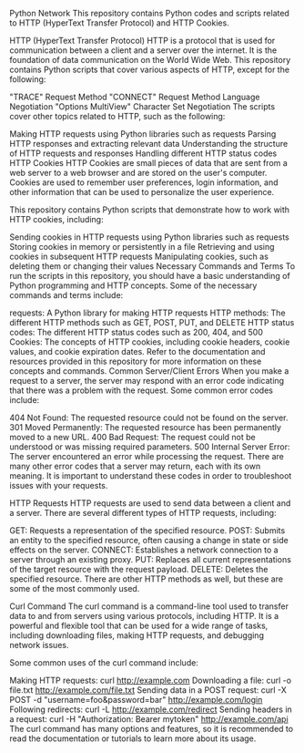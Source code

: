 Python Network
This repository contains Python codes and scripts related to HTTP (HyperText Transfer Protocol) and HTTP Cookies.

HTTP (HyperText Transfer Protocol)
HTTP is a protocol that is used for communication between a client and a server over the internet. It is the foundation of data communication on the World Wide Web. This repository contains Python scripts that cover various aspects of HTTP, except for the following:

"TRACE" Request Method
"CONNECT" Request Method
Language Negotiation
"Options MultiView"
Character Set Negotiation
The scripts cover other topics related to HTTP, such as the following:

Making HTTP requests using Python libraries such as requests
Parsing HTTP responses and extracting relevant data
Understanding the structure of HTTP requests and responses
Handling different HTTP status codes
HTTP Cookies
HTTP Cookies are small pieces of data that are sent from a web server to a web browser and are stored on the user's computer. Cookies are used to remember user preferences, login information, and other information that can be used to personalize the user experience.

This repository contains Python scripts that demonstrate how to work with HTTP cookies, including:

Sending cookies in HTTP requests using Python libraries such as requests
Storing cookies in memory or persistently in a file
Retrieving and using cookies in subsequent HTTP requests
Manipulating cookies, such as deleting them or changing their values
Necessary Commands and Terms
To run the scripts in this repository, you should have a basic understanding of Python programming and HTTP concepts. Some of the necessary commands and terms include:

requests: A Python library for making HTTP requests
HTTP methods: The different HTTP methods such as GET, POST, PUT, and DELETE
HTTP status codes: The different HTTP status codes such as 200, 404, and 500
Cookies: The concepts of HTTP cookies, including cookie headers, cookie values, and cookie expiration dates.
Refer to the documentation and resources provided in this repository for more information on these concepts and commands.
Common Server/Client Errors
When you make a request to a server, the server may respond with an error code indicating that there was a problem with the request. Some common error codes include:

404 Not Found: The requested resource could not be found on the server.
301 Moved Permanently: The requested resource has been permanently moved to a new URL.
400 Bad Request: The request could not be understood or was missing required parameters.
500 Internal Server Error: The server encountered an error while processing the request.
There are many other error codes that a server may return, each with its own meaning. It is important to understand these codes in order to troubleshoot issues with your requests.

HTTP Requests
HTTP requests are used to send data between a client and a server. There are several different types of HTTP requests, including:

GET: Requests a representation of the specified resource.
POST: Submits an entity to the specified resource, often causing a change in state or side effects on the server.
CONNECT: Establishes a network connection to a server through an existing proxy.
PUT: Replaces all current representations of the target resource with the request payload.
DELETE: Deletes the specified resource.
There are other HTTP methods as well, but these are some of the most commonly used.

Curl Command
The curl command is a command-line tool used to transfer data to and from servers using various protocols, including HTTP. It is a powerful and flexible tool that can be used for a wide range of tasks, including downloading files, making HTTP requests, and debugging network issues.

Some common uses of the curl command include:

Making HTTP requests: curl http://example.com
Downloading a file: curl -o file.txt http://example.com/file.txt
Sending data in a POST request: curl -X POST -d "username=foo&password=bar" http://example.com/login
Following redirects: curl -L http://example.com/redirect
Sending headers in a request: curl -H "Authorization: Bearer mytoken" http://example.com/api
The curl command has many options and features, so it is recommended to read the documentation or tutorials to learn more about its usage.




